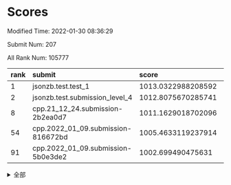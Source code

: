 # Scores

Modified Time: 2022-01-30 08:36:29

Submit Num: 207

All Rank Num: 105777

| rank |               submit               |       score        |       sigma        | pk_num |
| :--- | :--------------------------------- | :----------------- | :----------------- | :----- |
| 1    | jsonzb.test.test_1                 | 1013.0322988208592 | 0.8044372544999986 | 2043   |
| 2    | jsonzb.test.submission_level_4     | 1012.8075670285741 | 0.8037751791424712 | 2051   |
| 8    | cpp.21_12_24.submission-2b2ea0d7   | 1011.1629018702096 | 0.8009138908418776 | 2042   |
| 54   | cpp.2022_01_09.submission-816672bd | 1005.4633119237914 | 0.7088295939748861 | 2046   |
| 91   | cpp.2022_01_09.submission-5b0e3de2 | 1002.699490475631  | 0.7019573250793385 | 2046   |


<details>
<summary>全部</summary>

| rank |                 submit                 |       score        |       sigma        | pk_num |
| :--- | :------------------------------------- | :----------------- | :----------------- | :----- |
| 1    | jsonzb.test.test_1                     | 1013.0322988208592 | 0.8044372544999986 | 2043   |
| 2    | jsonzb.test.submission_level_4         | 1012.8075670285741 | 0.8037751791424712 | 2051   |
| 3    | gobigger.level_3.submission_level_3_22 | 1011.6369238763576 | 0.7947672771863874 | 2046   |
| 4    | gobigger.level_3.submission_level_3_3  | 1011.552591069942  | 0.7637453727277813 | 2045   |
| 5    | gobigger.level_3.submission_level_3_24 | 1011.4008196213622 | 0.7539171938487568 | 2044   |
| 6    | gobigger.level_3.submission_level_3_0  | 1011.3329935248314 | 0.7591059195914912 | 2045   |
| 7    | gobigger.level_3.submission_level_3_35 | 1011.2415502785067 | 0.8016954600125874 | 2046   |
| 8    | cpp.21_12_24.submission-2b2ea0d7       | 1011.1629018702096 | 0.8009138908418776 | 2042   |
| 9    | gobigger.level_3.submission_level_3_34 | 1011.063214650631  | 0.7822710324890849 | 2044   |
| 10   | gobigger.level_3.submission_level_3_42 | 1010.9578375828357 | 0.7848461744915589 | 2042   |
| 11   | gobigger.level_3.submission_level_3_1  | 1010.8605857558915 | 0.7904901618784358 | 2040   |
| 12   | gobigger.level_3.submission_level_3_33 | 1010.800512042261  | 0.7657593138203789 | 2043   |
| 13   | gobigger.level_3.submission_level_3_17 | 1010.7026446821762 | 0.7571006227585169 | 2044   |
| 14   | gobigger.level_3.submission_level_3_21 | 1010.6865808386339 | 0.7489502144919433 | 2047   |
| 15   | gobigger.level_3.submission_level_3_6  | 1010.6311935438708 | 0.781042189629796  | 2049   |
| 16   | gobigger.level_3.submission_level_3_31 | 1010.5351549273429 | 0.7621586079877766 | 2043   |
| 17   | gobigger.level_3.submission_level_3_45 | 1010.5117705596429 | 0.7800933662620573 | 2044   |
| 18   | gobigger.level_3.submission_level_3_43 | 1010.5034597642303 | 0.7545502979683363 | 2041   |
| 19   | gobigger.level_3.submission_level_3_7  | 1010.4043554764665 | 0.7803455367500826 | 2037   |
| 20   | gobigger.level_3.submission_level_3_46 | 1010.3395778624074 | 0.7852977324378156 | 2043   |
| 21   | gobigger.level_3.submission_level_3_26 | 1010.2651979427874 | 0.7671654301236036 | 2048   |
| 22   | gobigger.level_3.submission_level_3_20 | 1010.2560736482444 | 0.7662147045995086 | 2045   |
| 23   | gobigger.level_3.submission_level_3_37 | 1010.2273299177585 | 0.7746081058754126 | 2041   |
| 24   | gobigger.level_3.submission_level_3_41 | 1010.1655322381073 | 0.7863625165943587 | 2044   |
| 25   | gobigger.level_3.submission_level_3_49 | 1010.0204361068784 | 0.8049141146219623 | 2044   |
| 26   | gobigger.level_3.submission_level_3_30 | 1010.0171381667317 | 0.7785584084700399 | 2041   |
| 27   | gobigger.level_3.submission_level_3_32 | 1009.9451107564983 | 0.765238364620797  | 2048   |
| 28   | gobigger.level_3.submission_level_3_48 | 1009.9359687228801 | 0.7680245846225198 | 2047   |
| 29   | gobigger.level_3.submission_level_3_12 | 1009.9230699155531 | 0.7410617092554652 | 2043   |
| 30   | gobigger.level_3.submission_level_3_25 | 1009.9152352315712 | 0.7597786800683048 | 2050   |
| 31   | gobigger.level_3.submission_level_3_13 | 1009.8976079409971 | 0.778967944842619  | 2041   |
| 32   | gobigger.level_3.submission_level_3_16 | 1009.8718680998554 | 0.7583505734245385 | 2042   |
| 33   | gobigger.level_3.submission_level_3_28 | 1009.823906055804  | 0.7509574643316632 | 2049   |
| 34   | gobigger.level_3.submission_level_3_44 | 1009.8029287362539 | 0.7652458844199959 | 2047   |
| 35   | gobigger.level_3.submission_level_3_9  | 1009.7931967878654 | 0.755281723312996  | 2046   |
| 36   | gobigger.level_3.submission_level_3_18 | 1009.7533665859272 | 0.7402717654514963 | 2043   |
| 37   | gobigger.level_3.submission_level_3_4  | 1009.7337769716005 | 0.7502255829320383 | 2045   |
| 38   | gobigger.level_3.submission_level_3_19 | 1009.6747288407339 | 0.7503407862311319 | 2043   |
| 39   | gobigger.level_3.submission_level_3_36 | 1009.6740028078246 | 0.7548808271421329 | 2044   |
| 40   | gobigger.level_3.submission_level_3_47 | 1009.6637558312996 | 0.7569912069608609 | 2045   |
| 41   | gobigger.level_3.submission_level_3_29 | 1009.6077422704186 | 0.7740834419244244 | 2044   |
| 42   | gobigger.level_3.submission_level_3_39 | 1009.5557701490361 | 0.7474396206032832 | 2041   |
| 43   | gobigger.level_3.submission_level_3_15 | 1009.5297016629722 | 0.7271144851150054 | 2042   |
| 44   | gobigger.level_3.submission_level_3_14 | 1009.4835219820432 | 0.7602598201517642 | 2050   |
| 45   | gobigger.level_3.submission_level_3_27 | 1009.4728113521235 | 0.7476818906380452 | 2045   |
| 46   | gobigger.level_3.submission_level_3_5  | 1009.3814121127651 | 0.7330983085468675 | 2042   |
| 47   | gobigger.level_3.submission_level_3_11 | 1009.2339603414528 | 0.7646531640624643 | 2042   |
| 48   | gobigger.level_3.submission_level_3_2  | 1009.1836986475334 | 0.7520189957336375 | 2039   |
| 49   | gobigger.level_3.submission_level_3_38 | 1009.0878222339423 | 0.7411484111865604 | 2045   |
| 50   | gobigger.level_3.submission_level_3_10 | 1009.084454978173  | 0.7716685007679052 | 2039   |
| 51   | gobigger.level_3.submission_level_3_23 | 1008.5863755904369 | 0.7430431488847806 | 2048   |
| 52   | gobigger.level_3.submission_level_3_8  | 1007.5449906681139 | 0.7513770801663818 | 2045   |
| 53   | gobigger.level_3.submission_level_3_40 | 1007.1856580532578 | 0.7407936353921677 | 2045   |
| 54   | cpp.2022_01_09.submission-816672bd     | 1005.4633119237914 | 0.7088295939748861 | 2046   |
| 55   | gobigger.level_1.submission_level_1_19 | 1004.9189352700442 | 0.7183712311102386 | 2047   |
| 56   | gobigger.level_1.submission_level_1_44 | 1004.6686384755179 | 0.7202925277595297 | 2041   |
| 57   | gobigger.level_1.submission_level_1_47 | 1004.5822324576952 | 0.7226265083625358 | 2044   |
| 58   | gobigger.level_1.submission_level_1_20 | 1004.3854459135873 | 0.7142155056605343 | 2043   |
| 59   | gobigger.level_1.submission_level_1_21 | 1004.3293578383648 | 0.720027689438496  | 2045   |
| 60   | gobigger.level_1.submission_level_1_9  | 1004.2363327633627 | 0.7201617727732793 | 2039   |
| 61   | gobigger.level_1.submission_level_1_27 | 1004.1886098600238 | 0.7292116778130047 | 2044   |
| 62   | gobigger.level_1.submission_level_1_15 | 1004.1643555533849 | 0.7212157307284137 | 2045   |
| 63   | gobigger.level_1.submission_level_1_29 | 1004.1084760875654 | 0.7053419029442666 | 2042   |
| 64   | gobigger.level_1.submission_level_1_49 | 1004.066356807473  | 0.7260925457541653 | 2040   |
| 65   | gobigger.level_1.submission_level_1_22 | 1004.022254526443  | 0.7350106231476252 | 2041   |
| 66   | gobigger.level_1.submission_level_1_34 | 1003.9843760338948 | 0.7121566669512893 | 2042   |
| 67   | gobigger.level_1.submission_level_1_48 | 1003.8998305771823 | 0.713014974690385  | 2044   |
| 68   | gobigger.level_1.submission_level_1_14 | 1003.7737731162243 | 0.7173420991641337 | 2043   |
| 69   | gobigger.level_1.submission_level_1_23 | 1003.5739949100861 | 0.7130570780392412 | 2046   |
| 70   | gobigger.level_1.submission_level_1_33 | 1003.5275146962942 | 0.7103221805341994 | 2044   |
| 71   | gobigger.level_1.submission_level_1_40 | 1003.5271550611466 | 0.7263814512055232 | 2041   |
| 72   | gobigger.level_1.submission_level_1_1  | 1003.4823362066786 | 0.7175471401754484 | 2044   |
| 73   | gobigger.level_1.submission_level_1_46 | 1003.3900636437958 | 0.7106090928668246 | 2044   |
| 74   | gobigger.level_1.submission_level_1_26 | 1003.2833033165039 | 0.733712090969785  | 2042   |
| 75   | gobigger.level_1.submission_level_1_38 | 1003.2404442314693 | 0.7138900676822237 | 2040   |
| 76   | gobigger.level_1.submission_level_1_32 | 1003.1872066674315 | 0.7279982329610015 | 2039   |
| 77   | gobigger.level_1.submission_level_1_17 | 1003.1511370595731 | 0.7139022012745405 | 2045   |
| 78   | gobigger.level_1.submission_level_1_24 | 1003.1131641591418 | 0.7113509335704264 | 2047   |
| 79   | gobigger.level_1.submission_level_1_42 | 1003.102214945739  | 0.7104746354614143 | 2040   |
| 80   | gobigger.level_1.submission_level_1_12 | 1003.0821490545783 | 0.7206368984074286 | 2047   |
| 81   | gobigger.level_1.submission_level_1_5  | 1003.0746573840448 | 0.7148127204660242 | 2048   |
| 82   | gobigger.level_1.submission_level_1_8  | 1003.0645020664622 | 0.7082500834796575 | 2048   |
| 83   | gobigger.level_1.submission_level_1_18 | 1003.0311338910029 | 0.7064600727349213 | 2048   |
| 84   | gobigger.level_1.submission_level_1_45 | 1003.0044157652177 | 0.7138796884602404 | 2044   |
| 85   | gobigger.level_1.submission_level_1_7  | 1002.947628194323  | 0.7226587856268372 | 2048   |
| 86   | gobigger.level_1.submission_level_1_30 | 1002.8970898612401 | 0.7135598140976024 | 2049   |
| 87   | gobigger.level_1.submission_level_1_4  | 1002.8412513736977 | 0.7030971718191136 | 2048   |
| 88   | gobigger.level_1.submission_level_1_35 | 1002.7976838827817 | 0.7133503038666766 | 2048   |
| 89   | gobigger.level_1.submission_level_1_39 | 1002.7866133121747 | 0.7161781486885898 | 2044   |
| 90   | gobigger.level_1.submission_level_1_37 | 1002.7651433239461 | 0.7181981733713013 | 2042   |
| 91   | cpp.2022_01_09.submission-5b0e3de2     | 1002.699490475631  | 0.7019573250793385 | 2046   |
| 92   | gobigger.level_1.submission_level_1_36 | 1002.6936012859629 | 0.7203817805688225 | 2039   |
| 93   | gobigger.level_1.submission_level_1_28 | 1002.6223650968615 | 0.7082478732123083 | 2042   |
| 94   | gobigger.level_1.submission_level_1_13 | 1002.5930215987225 | 0.7194207118341116 | 2043   |
| 95   | gobigger.level_1.submission_level_1_31 | 1002.5457727582727 | 0.710627772303463  | 2042   |
| 96   | gobigger.level_1.submission_level_1_16 | 1002.5314132619166 | 0.7170929767974317 | 2046   |
| 97   | gobigger.level_1.submission_level_1_11 | 1002.4677185977633 | 0.7065253509707582 | 2046   |
| 98   | gobigger.level_1.submission_level_1_2  | 1002.382702449924  | 0.711024537405238  | 2043   |
| 99   | gobigger.level_1.submission_level_1_6  | 1002.1977280699724 | 0.7123727749524907 | 2042   |
| 100  | gobigger.level_1.submission_level_1_3  | 1002.1922498583413 | 0.7076315614841215 | 2041   |
| 101  | gobigger.level_1.submission_level_1_10 | 1002.0597348482105 | 0.7104213068390027 | 2037   |
| 102  | gobigger.level_1.submission_level_1_25 | 1002.0092063636838 | 0.7106827145384271 | 2042   |
| 103  | gobigger.level_1.submission_level_1_41 | 1001.9696559827918 | 0.7063320747460722 | 2048   |
| 104  | gobigger.level_1.submission_level_1_43 | 1001.7008350888126 | 0.7123335147403416 | 2044   |
| 105  | gobigger.level_1.submission_level_1_0  | 1001.6845467174369 | 0.6990078314364954 | 2040   |
| 106  | gobigger.random.submission_random_15   | 997.4844338365702  | 0.6992881842267066 | 2041   |
| 107  | gobigger.random.submission_random_18   | 997.1300291550059  | 0.7067254128801951 | 2044   |
| 108  | gobigger.random.submission_random_10   | 997.0822863225264  | 0.7058292166301211 | 2047   |
| 109  | gobigger.random.submission_random_37   | 997.0709218530117  | 0.694818137614626  | 2042   |
| 110  | gobigger.random.submission_random_3    | 996.9304879608585  | 0.7214221174207252 | 2044   |
| 111  | gobigger.random.submission_random_34   | 996.8411372107978  | 0.7220404314888369 | 2040   |
| 112  | gobigger.random.submission_random_8    | 996.7421053101967  | 0.7149617633307506 | 2042   |
| 113  | gobigger.random.submission_random_4    | 996.7219194176148  | 0.7166652516054569 | 2041   |
| 114  | gobigger.random.submission_random_9    | 996.5414984365024  | 0.7114360337201617 | 2040   |
| 115  | gobigger.random.submission_random_48   | 996.4121209552518  | 0.7059407093383552 | 2042   |
| 116  | gobigger.random.submission_random_29   | 996.405176777097   | 0.7175219422979797 | 2046   |
| 117  | gobigger.random.submission_random_24   | 996.3177167133875  | 0.7096303010420869 | 2042   |
| 118  | gobigger.random.submission_random_38   | 996.2508055437215  | 0.7146394865608253 | 2053   |
| 119  | gobigger.random.submission_random_14   | 996.244716036221   | 0.7169629495903046 | 2045   |
| 120  | gobigger.random.submission_random_25   | 996.243394600028   | 0.7068095016501663 | 2048   |
| 121  | gobigger.random.submission_random_33   | 996.2200205474096  | 0.7067919704609527 | 2049   |
| 122  | gobigger.random.submission_random_30   | 996.1827728104212  | 0.7165561513596329 | 2042   |
| 123  | gobigger.random.submission_random_45   | 996.100562786773   | 0.7062541299784184 | 2045   |
| 124  | gobigger.random.submission_random_19   | 996.099370869173   | 0.7094213051910659 | 2048   |
| 125  | gobigger.random.submission_random_35   | 996.0925015574547  | 0.6970057663378112 | 2046   |
| 126  | gobigger.random.submission_random_7    | 996.0849451926955  | 0.7187490234901711 | 2050   |
| 127  | gobigger.random.submission_random_23   | 996.0771392997376  | 0.7069523351684291 | 2048   |
| 128  | gobigger.random.submission_random_21   | 996.0605909806197  | 0.7288624312655108 | 2046   |
| 129  | gobigger.random.submission_random_2    | 996.0365986899502  | 0.7192724051458594 | 2044   |
| 130  | gobigger.random.submission_random_6    | 995.9810565810535  | 0.709079676086238  | 2045   |
| 131  | gobigger.random.submission_random_11   | 995.9562199420532  | 0.7093881279051498 | 2041   |
| 132  | gobigger.random.submission_random_5    | 995.9286297076114  | 0.7068388134538426 | 2044   |
| 133  | gobigger.random.submission_random_0    | 995.8962223636981  | 0.7159740552068887 | 2039   |
| 134  | gobigger.random.submission_random_40   | 995.878825862554   | 0.7116648167333005 | 2044   |
| 135  | gobigger.random.submission_random_44   | 995.8217689243481  | 0.7228567994904704 | 2048   |
| 136  | gobigger.random.submission_random_49   | 995.7787691725651  | 0.7088285746110287 | 2040   |
| 137  | gobigger.random.submission_random_17   | 995.7785675051995  | 0.713213283793723  | 2045   |
| 138  | gobigger.random.submission_random_13   | 995.7697635623678  | 0.7133141712186287 | 2048   |
| 139  | gobigger.random.submission_random_16   | 995.7250806912358  | 0.7204944232351576 | 2043   |
| 140  | gobigger.random.submission_random_39   | 995.7152372668957  | 0.7082110841475928 | 2041   |
| 141  | gobigger.random.submission_random_26   | 995.6290391377087  | 0.708415654682825  | 2045   |
| 142  | gobigger.random.submission_random_47   | 995.6143331924598  | 0.7148201889492773 | 2044   |
| 143  | gobigger.random.submission_random_46   | 995.5180019475165  | 0.7052551137006112 | 2037   |
| 144  | gobigger.random.submission_random_22   | 995.4808650556946  | 0.7133078968042974 | 2045   |
| 145  | gobigger.random.submission_random_32   | 995.419766971176   | 0.7162964726568981 | 2045   |
| 146  | gobigger.random.submission_random_42   | 995.4145833049174  | 0.722860096191515  | 2041   |
| 147  | gobigger.random.submission_random_28   | 995.3543511961764  | 0.7055348309745973 | 2047   |
| 148  | gobigger.random.submission_random_31   | 995.3218334483547  | 0.7178111220167271 | 2043   |
| 149  | gobigger.random.submission_random_43   | 995.2727487562116  | 0.7074620051559504 | 2045   |
| 150  | gobigger.random.submission_random_27   | 995.263543024195   | 0.699863462064073  | 2044   |
| 151  | gobigger.random.submission_random_36   | 995.0105205609887  | 0.7185411855359578 | 2041   |
| 152  | gobigger.random.submission_random_12   | 994.8787658336194  | 0.7167916288530355 | 2046   |
| 153  | gobigger.random.submission_random_20   | 994.7978028127408  | 0.7161748195870623 | 2042   |
| 154  | gobigger.random.submission_random_41   | 994.5573316698396  | 0.7250425420808319 | 2044   |
| 155  | gobigger.random.submission_random_1    | 994.5292760912852  | 0.7272035400260134 | 2040   |
| 156  | gobigger.level_2.submission_level_2_15 | 994.4937696198132  | 0.7233062568783363 | 2043   |
| 157  | gobigger.level_2.submission_level_2_19 | 993.7197890259885  | 0.7391653351375604 | 2044   |
| 158  | gobigger.level_2.submission_level_2_41 | 993.6159890974712  | 0.7388807277419059 | 2045   |
| 159  | gobigger.level_2.submission_level_2_0  | 993.5921865153385  | 0.728452413688003  | 2046   |
| 160  | gobigger.level_2.submission_level_2_21 | 993.3754524262438  | 0.7358490840170305 | 2041   |
| 161  | gobigger.level_2.submission_level_2_18 | 993.0704786112332  | 0.7358941054023087 | 2048   |
| 162  | gobigger.level_2.submission_level_2_2  | 992.9984907563838  | 0.7285716660940095 | 2047   |
| 163  | gobigger.level_2.submission_level_2_33 | 992.8851131667325  | 0.7333068727466722 | 2044   |
| 164  | gobigger.level_2.submission_level_2_36 | 992.800031419123   | 0.7444883086443532 | 2045   |
| 165  | gobigger.level_2.submission_level_2_42 | 992.6216136445601  | 0.7371422746155134 | 2048   |
| 166  | gobigger.level_2.submission_level_2_40 | 992.5612427744883  | 0.7271825233960438 | 2052   |
| 167  | gobigger.level_2.submission_level_2_7  | 992.4078481270062  | 0.7502399284506422 | 2039   |
| 168  | gobigger.level_2.submission_level_2_12 | 992.389975490223   | 0.7570048541501685 | 2043   |
| 169  | gobigger.level_2.submission_level_2_29 | 992.370186383808   | 0.7431430142250135 | 2044   |
| 170  | gobigger.level_2.submission_level_2_30 | 992.3591472688297  | 0.7279536218655625 | 2042   |
| 171  | gobigger.level_2.submission_level_2_44 | 992.3564232232566  | 0.7225326728888234 | 2044   |
| 172  | gobigger.level_2.submission_level_2_17 | 992.2901074579546  | 0.7406948581620526 | 2041   |
| 173  | gobigger.level_2.submission_level_2_8  | 992.2395157366598  | 0.7455250808491887 | 2044   |
| 174  | gobigger.level_2.submission_level_2_49 | 992.2301922195613  | 0.732822073875211  | 2042   |
| 175  | gobigger.level_2.submission_level_2_47 | 992.179961578107   | 0.7359287529658037 | 2042   |
| 176  | gobigger.level_2.submission_level_2_37 | 992.1445354515143  | 0.7449139095724455 | 2043   |
| 177  | gobigger.level_2.submission_level_2_5  | 991.9360969798362  | 0.7418505203910958 | 2043   |
| 178  | gobigger.level_2.submission_level_2_11 | 991.9247734960828  | 0.7425683257574875 | 2044   |
| 179  | gobigger.level_2.submission_level_2_27 | 991.920186311842   | 0.740802703600249  | 2041   |
| 180  | gobigger.level_2.submission_level_2_45 | 991.9000839194205  | 0.7325108156721715 | 2041   |
| 181  | gobigger.level_2.submission_level_2_25 | 991.8742613138178  | 0.7457477805242405 | 2049   |
| 182  | gobigger.level_2.submission_level_2_1  | 991.8561117328543  | 0.7398026654004284 | 2045   |
| 183  | gobigger.level_2.submission_level_2_20 | 991.8209022418954  | 0.7655634270572611 | 2044   |
| 184  | gobigger.level_2.submission_level_2_34 | 991.81974878682    | 0.7462910633953365 | 2045   |
| 185  | gobigger.level_2.submission_level_2_38 | 991.7935257330402  | 0.7626516330497303 | 2048   |
| 186  | gobigger.level_2.submission_level_2_9  | 991.7730268715806  | 0.7307779542873943 | 2042   |
| 187  | gobigger.level_2.submission_level_2_35 | 991.7699884568038  | 0.7360957815918411 | 2047   |
| 188  | gobigger.level_2.submission_level_2_26 | 991.7128130137032  | 0.7380788959270899 | 2046   |
| 189  | gobigger.level_2.submission_level_2_4  | 991.685786107029   | 0.755039606940456  | 2048   |
| 190  | gobigger.level_2.submission_level_2_48 | 991.4847847161291  | 0.7505779619683376 | 2045   |
| 191  | gobigger.level_2.submission_level_2_14 | 991.4636896878582  | 0.7449585117499574 | 2046   |
| 192  | gobigger.level_2.submission_level_2_10 | 991.4614341421711  | 0.7469390847664081 | 2045   |
| 193  | gobigger.level_2.submission_level_2_24 | 991.4574655685063  | 0.7369661812975615 | 2043   |
| 194  | gobigger.level_2.submission_level_2_6  | 991.3538440413472  | 0.7673960627442352 | 2044   |
| 195  | gobigger.level_2.submission_level_2_46 | 991.3461493168045  | 0.7530739047119756 | 2041   |
| 196  | gobigger.level_2.submission_level_2_23 | 991.3285526255286  | 0.7573249534965728 | 2045   |
| 197  | gobigger.level_2.submission_level_2_43 | 991.2899639902901  | 0.7573076604436899 | 2044   |
| 198  | gobigger.level_2.submission_level_2_32 | 991.2886236772528  | 0.7547003707319482 | 2046   |
| 199  | gobigger.level_2.submission_level_2_28 | 991.062910564437   | 0.7705606309256822 | 2045   |
| 200  | gobigger.level_2.submission_level_2_39 | 990.9682737130505  | 0.7643069340346167 | 2047   |
| 201  | gobigger.level_2.submission_level_2_3  | 990.791360511728   | 0.7763868594459393 | 2042   |
| 202  | gobigger.level_2.submission_level_2_13 | 990.4596866762089  | 0.7424694704780723 | 2045   |
| 203  | gobigger.level_2.submission_level_2_31 | 990.4140128031843  | 0.7542031138014396 | 2043   |
| 204  | gobigger.level_2.submission_level_2_16 | 989.9447837825695  | 0.775978267890863  | 2039   |
| 205  | gobigger.level_2.submission_level_2_22 | 989.5086221954517  | 0.7502347930368267 | 2043   |
| 206  | gobigger.none.submission_none_0        | 979.0673668081812  | 1.3640110397346186 | 2042   |
| 207  | gobigger.none.submission_none_1        | 975.8566867612221  | 1.4162211637037032 | 2039   |

</details>